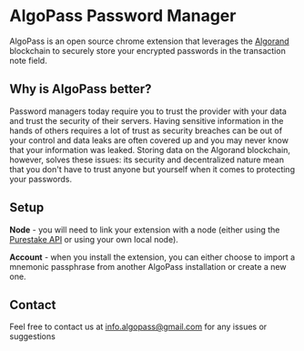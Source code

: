 # AlgoPass Password Manager
AlgoPass is an open source chrome extension that leverages the [Algorand](https://algorand.foundation/) blockchain to securely store your encrypted passwords in the transaction note field.

## Why is AlgoPass better?
Password managers today require you to trust the provider with your data and trust the security of their servers. Having sensitive information in the hands of others requires a lot of trust as security breaches can be out of your control and data leaks are often covered up and you may never know that your information was leaked. Storing data on the Algorand blockchain, however, solves these issues: its security and decentralized nature mean that you don't have to trust anyone but yourself when it comes to protecting your passwords.

## Setup
**Node** - you will need to link your extension with a node (either using the [Purestake API](https://developer.purestake.io/) or using your own local node).  

**Account** - when you install the extension, you can either choose to import a mnemonic passphrase from another AlgoPass installation or create a new one.

## Contact
Feel free to contact us at info.algopass@gmail.com for any issues or suggestions